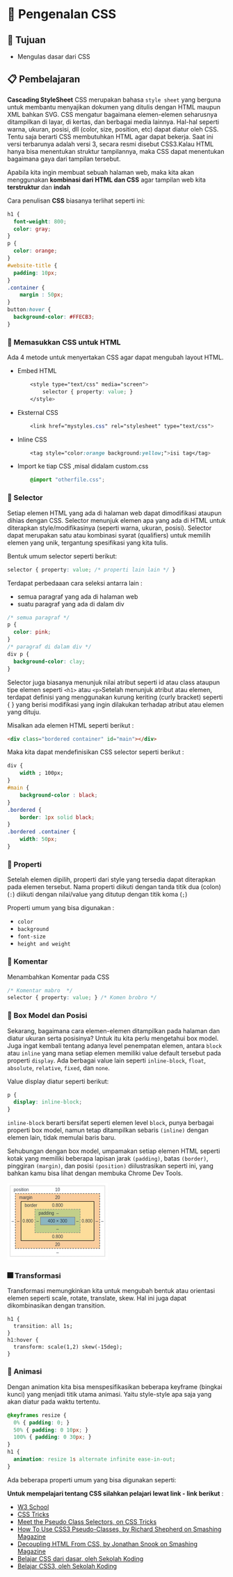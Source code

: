 # :art: Pengenalan CSS

## :bookmark_tabs: Tujuan
- Mengulas dasar dari CSS

## :clipboard: Pembelajaran

**Cascading StyleSheet**  CSS merupakan bahasa `style sheet` yang berguna untuk membantu menyajikan dokumen yang ditulis dengan HTML maupun XML bahkan SVG. CSS mengatur bagaimana elemen-elemen seharusnya ditampilkan di layar, di kertas, dan berbagai media lainnya. Hal-hal seperti warna, ukuran, posisi, dll (color, size, position, etc) dapat diatur oleh CSS. Tentu saja berarti CSS membutuhkan HTML agar dapat bekerja. Saat ini versi terbarunya adalah versi 3, secara resmi disebut CSS3.Kalau HTML hanya bisa menentukan struktur tampilannya, maka CSS dapat menentukan bagaimana gaya dari tampilan tersebut.

Apabila kita ingin membuat sebuah halaman web, maka kita akan menggunakan **kombinasi dari HTML dan CSS** agar tampilan web kita **terstruktur** dan **indah**

Cara penulisan **CSS** biasanya terlihat seperti ini:

```css
h1 {
  font-weight: 800;
  color: gray;
}
p {
  color: orange;
}
#website-title {
  padding: 10px;
}
.container {
    margin : 50px;
}
button:hover {
  background-color: #FFECB3;
}
```

### :telescope: Memasukkan CSS untuk HTML

Ada 4 metode untuk menyertakan CSS agar dapat mengubah layout HTML.
 - Embed HTML
    ```css
        <style type="text/css" media="screen">
            selector { property: value; }
        </style>
    ```
 - Eksternal CSS
    ```css
        <link href="mystyles.css" rel="stylesheet" type="text/css">
    ```
 - Inline CSS
    ```css
        <tag style="color:orange background:yellow;">isi tag</tag>
    ```
 - Import ke tiap CSS ,misal didalam custom.css
    ```css
        @import "otherfile.css";
    ```

### :gem: Selector

Setiap elemen HTML yang ada di halaman web dapat dimodifikasi ataupun dihias dengan CSS. Selector menunjuk elemen apa yang ada di HTML untuk diterapkan style/modifikasinya (seperti warna, ukuran, posisi). Selector dapat merupakan satu atau kombinasi syarat (qualifiers) untuk memilih elemen yang unik, tergantung spesifikasi yang kita tulis.

Bentuk umum selector seperti berikut:
```css
selector { property: value; /* properti lain lain */ }
```

Terdapat perbedaaan cara seleksi antarra lain :
 - semua paragraf yang ada di halaman web
 - suatu paragraf yang ada di dalam div
```css
/* semua paragraf */
p {
  color: pink;
}
/* paragraf di dalam div */
div p {
  background-color: clay;
}
```

Selector juga biasanya menunjuk nilai atribut seperti id atau class ataupun tipe elemen seperti `<h1>` atau `<p>`Setelah menunjuk atribut atau elemen, terdapat definisi yang menggunakan kurung keriting (curly bracket) seperti { } yang berisi modifikasi yang ingin dilakukan terhadap atribut atau elemen yang dituju.

Misalkan ada elemen HTML seperti berikut : 
```html
<div class="bordered container" id="main"></div>
```
Maka kita dapat mendefinisikan CSS selector seperti berikut : 

```css
div {
    width ; 100px;
}
#main {
    background-color : black;
}
.bordered {
    border: 1px solid black;
}
.bordered .container {
    width: 50px;
}
```

### :ribbon: Properti
Setelah elemen dipilih, properti dari style yang tersedia dapat diterapkan pada elemen tersebut. Nama properti diikuti dengan tanda titik dua (colon) (`:`) diikuti dengan nilai/value yang ditutup dengan titik koma (`;`)

Properti umum yang bisa digunakan :
- `color`
- `background`
- `font-size`
- `height and weight`

### :mega: Komentar
Menambahkan Komentar pada CSS
```css
/* Komentar mabro  */
selector { property: value; } /* Komen brobro */
```

### :white_square_button: Box Model dan Posisi
Sekarang, bagaimana cara elemen-elemen ditampilkan pada halaman dan diatur ukuran serta posisinya? Untuk itu kita perlu mengetahui box model. Juga ingat kembali tentang adanya level penempatan elemen, antara `block` atau `inline` yang mana setiap elemen memiliki value default tersebut pada properti `display`. Ada berbagai value lain seperti `inline-block`, `float`, `absolute`, `relative`, `fixed`, dan `none`.

Value display diatur seperti berikut:
```css
p {
  display: inline-block;
}
```

`inline-block` berarti bersifat seperti elemen level `block`, punya berbagai properti box model, namun tetap ditampilkan sebaris `(inline)` dengan elemen lain, tidak memulai baris baru.

Sehubungan dengan box model, umpamakan setiap elemen HTML seperti kotak yang memiliki beberapa lapisan jarak `(padding)`, batas `(border)`, pinggiran `(margin)`, dan posisi `(position)` diilustrasikan seperti ini, yang bahkan kamu bisa lihat dengan membuka Chrome Dev Tools.

![html-css-box-model.png](html-css-box-model.png)

### :fireworks: Transformasi

Transformasi memungkinkan kita untuk mengubah bentuk atau orientasi elemen seperti scale, rotate, translate, skew. Hal ini juga dapat dikombinasikan dengan transition.
```
h1 {
  transition: all 1s;
}
h1:hover {
  transform: scale(1,2) skew(-15deg);
}
```

### :rainbow: Animasi
Dengan animation kita bisa menspesifikasikan beberapa keyframe (bingkai kunci) yang menjadi titik utama animasi. Yaitu style-style apa saja yang akan diatur pada waktu tertentu.
```css
@keyframes resize {
  0% { padding: 0; }
  50% { padding: 0 10px; }
  100% { padding: 0 30px; }
}
h1 {
  animation: resize 1s alternate infinite ease-in-out;
}
```

Ada beberapa properti umum yang bisa digunakan seperti:

**Untuk mempelajari tentang CSS silahkan pelajari lewat link - link berikut** :

- [W3 School](https://www.w3schools.com/css/default.asp)
- [CSS Tricks](https://css-tricks.com/)
- [Meet the Pseudo Class Selectors, on CSS Tricks](https://css-tricks.com/pseudo-class-selectors)
- [How To Use CSS3 Pseudo-Classes, by Richard Shepherd on Smashing Magazine](https://www.smashingmagazine.com/2011/03/how-to-use-css3-pseudo-classes)
- [Decoupling HTML From CSS, by Jonathan Snook on Smashing Magazine](https://www.smashingmagazine.com/2012/04/decoupling-html-from-css)
- [Belajar CSS dari dasar, oleh Sekolah Koding](http://www.sekolahkoding.com/kelas/belajar-css-dari-dasar)
- [Belajar CSS3, oleh Sekolah Koding](http://www.sekolahkoding.com/kelas/belajar-css3)